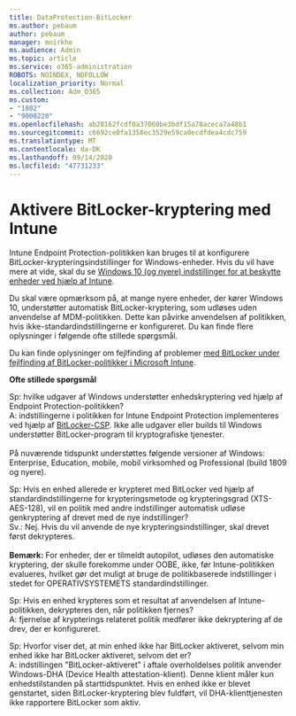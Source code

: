 ```yaml
---
title: DataProtection-BitLocker
ms.author: pebaum
author: pebaum
manager: mnirkhe
ms.audience: Admin
ms.topic: article
ms.service: o365-administration
ROBOTS: NOINDEX, NOFOLLOW
localization_priority: Normal
ms.collection: Adm_O365
ms.custom:
- "1802"
- "9000220"
ms.openlocfilehash: ab28162fcdf0a37060be3bdf15a78aceca7a48b1
ms.sourcegitcommit: c6692ce0fa1358ec3529e59ca0ecdfdea4cdc759
ms.translationtype: MT
ms.contentlocale: da-DK
ms.lasthandoff: 09/14/2020
ms.locfileid: "47731233"
---
```

# <a name="enabling-bitlocker-encryption-with-intune"></a>Aktivere BitLocker-kryptering med Intune

 Intune Endpoint Protection-politikken kan bruges til at konfigurere BitLocker-krypteringsindstillinger for Windows-enheder. Hvis du vil have mere at vide, skal du se [Windows 10 (og nyere) indstillinger for at beskytte enheder ved hjælp af Intune](https://docs.microsoft.com/intune/endpoint-protection-windows-10#windows-encryption).
 
Du skal være opmærksom på, at mange nyere enheder, der kører Windows 10, understøtter automatisk BitLocker-kryptering, som udløses uden anvendelse af MDM-politikken. Dette kan påvirke anvendelsen af politikken, hvis ikke-standardindstillingerne er konfigureret. Du kan finde flere oplysninger i følgende ofte stillede spørgsmål.
 
Du kan finde oplysninger om fejlfinding af problemer [med BitLocker under fejlfinding af BitLocker-politikker i Microsoft Intune](https://docs.microsoft.com/intune/protect/troubleshoot-bitlocker-policies).
 
 
**Ofte stillede spørgsmål**

 Sp: hvilke udgaver af Windows understøtter enhedskryptering ved hjælp af Endpoint Protection-politikken?<br>
 A: indstillingerne i politikken for Intune Endpoint Protection implementeres ved hjælp af [BitLocker-CSP](https://docs.microsoft.com/windows/client-management/mdm/bitlocker-csp). Ikke alle udgaver eller builds til Windows understøtter BitLocker-program til kryptografiske tjenester. <br><br>
      På nuværende tidspunkt understøttes følgende versioner af Windows: Enterprise, Education, mobile, mobil virksomhed og Professional (build 1809 og nyere).
 
Sp: Hvis en enhed allerede er krypteret med BitLocker ved hjælp af standardindstillingerne for krypteringsmetode og krypteringsgrad (XTS-AES-128), vil en politik med andre indstillinger automatisk udløse genkryptering af drevet med de nye indstillinger?<br>
Sv.: Nej. Hvis du vil anvende de nye krypteringsindstillinger, skal drevet først dekrypteres.<br><br>
**Bemærk:** For enheder, der er tilmeldt autopilot, udløses den automatiske kryptering, der skulle forekomme under OOBE, ikke, før Intune-politikken evalueres, hvilket gør det muligt at bruge de politikbaserede indstillinger i stedet for OPERATIVSYSTEMETS standardindstillinger.
 
Sp: Hvis en enhed krypteres som et resultat af anvendelsen af Intune-politikken, dekrypteres den, når politikken fjernes?<br>
A: fjernelse af krypterings relateret politik medfører ikke dekryptering af de drev, der er konfigureret.
 
Sp: Hvorfor viser det, at min enhed ikke har BitLocker aktiveret, selvom min enhed ikke har BitLocker aktiveret, selvom det er?<br>
A: indstillingen "BitLocker-aktiveret" i aftale overholdelses politik anvender Windows-DHA (Device Health attestation-klient). Denne klient måler kun enhedstilstanden på starttidspunktet. Hvis en enhed ikke er blevet genstartet, siden BitLocker-kryptering blev fuldført, vil DHA-klienttjenesten ikke rapportere BitLocker som aktiv.
 
 